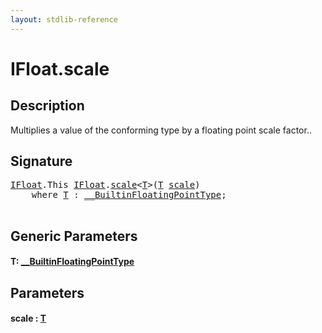 ```yaml
---
layout: stdlib-reference
---
```


# IFloat\.scale

## Description

Multiplies a value of the conforming type by a floating point scale factor..




## Signature 

<pre>
<a href="index.html" class="code_type">IFloat</a>.<span class="code_keyword">This</span> <a href="index.html" class="code_type">IFloat</a>.<a href="scale.html">scale</a>&lt;<a href="scale.html#typeparam-T" class="code_type">T</a>&gt;(<a href="scale.html#typeparam-T" class="code_type">T</a> <a href="scale.html">scale</a>)
    <span class='code_keyword'>where</span> <a href="scale.html#typeparam-T" class="code_type">T</a> : <a href="index.html" class="code_type">__BuiltinFloatingPointType</a>;

</pre>

## Generic Parameters

####  <a id="typeparam-T"></a>T: [\_\_BuiltinFloatingPointType](../0_builtinfloatingpointtype-029hm/index)

## Parameters

####  <a id="decl-scale"></a>scale  : [T](scale#typeparam-T)

